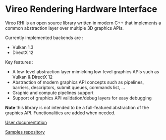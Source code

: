# Vireo Rendering Hardware Interface

Vireo RHI is an open source library written in modern C++ that implements a common abstraction layer over multiple 3D graphics APIs.

Currently implemented backends are :
- Vulkan 1.3
- DirectX 12

Key features :
- A low-level abstraction layer mimicking low-level graphics APIs such as Vulkan & DirectX 12
- Abstraction of modern graphics API concepts such as pipelines, barriers, descriptors, submit queues, commands list, ...
- Graphic and compute pipelines support
- Support of graphics API validation/debug layers for easy debugging

**Note** this library is not intended to be a full-featured abstraction of the graphics API.
Functionalities are added when needed.

[User documentation](https://henrimichelon.github.io/Vireo/)

[Samples repository](https://github.com/HenriMichelon/vireo_samples)